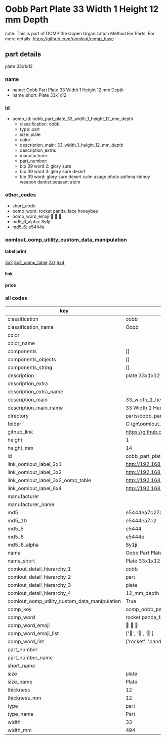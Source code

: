 # Oobb Part Plate 33 Width 1 Height 12 mm Depth  

note: This is part of OOMP the Oopen Organization Method For Parts. For more details: https://github.com/oomlout/oomp_base

##  part details
  



plate 33x1x12



### name
* name: Oobb Part Plate 33 Width 1 Height 12 mm Depth
* name_short: Plate 33x1x12 
### id
* oomp_id: oobb_part_plate_33_width_1_height_12_mm_depth
  * classification: oobb
  * type: part
  * size: plate
  * color: 
  * description_main: 33_width_1_height_12_mm_depth
  * description_extra: 
  * manufacturer: 
  * part_number: 
  * bip 39 word 2: glory sure
  * bip 39 word 3: glory sure desert
  * bip 39 word: glory sure desert calm usage photo asthma kidney weapon dentist peasant atom

### other_codes
* short_code: 
* oomp_word: rocket panda_face honeybee
* oomp_word_emoji :rocket: :panda_face: :honeybee:
* md5_6_alpha: 8y1ji
* md5_6: e5444e






### oomlout_oomp_utility_custom_data_manipulation
#### label print
[3x2](http://192.168.1.245:1112/?label=oomp%208y1ji)
[3x2_oomp_table](http://192.168.1.108:1112/?label=oomp%208y1ji)
[2x1](http://192.168.1.242:1112/?label=oomp%208y1ji)
[6x4](http://192.168.1.55:1112/?label=oomp%208y1ji)    

#### link

                              

#### price







### all codes 
| key | value |  
| --- | --- |  
| classification | oobb |  
| classification_name | Oobb |  
| color |  |  
| color_name |  |  
| components | [] |  
| components_objects | [] |  
| components_string | [] |  
| description | plate 33x1x12 |  
| description_extra |  |  
| description_extra_name |  |  
| description_main | 33_width_1_height_12_mm_depth |  
| description_main_name | 33 Width 1 Height 12 mm Depth |  
| directory | parts/oobb_part_plate_33_width_1_height_12_mm_depth |  
| folder | C:\gh\oomlout_oobb_version_4_generated_parts\things\oobb_part_plate_33_width_1_height_12_mm_depth |  
| github_link | https://github.com/oomlout/oomlout_oomp_part_src/tree/main/parts/oobb_part_plate_33_width_1_height_12_mm_depth |  
| height | 1 |  
| height_mm | 14 |  
| id | oobb_part_plate_33_width_1_height_12_mm_depth |  
| link_oomlout_label_2x1 | http://192.168.1.242:1112/?label=oomp%208y1ji |  
| link_oomlout_label_3x2 | http://192.168.1.245:1112/?label=oomp%208y1ji |  
| link_oomlout_label_3x2_oomp_table | http://192.168.1.108:1112/?label=oomp%208y1ji |  
| link_oomlout_label_6x4 | http://192.168.1.55:1112/?label=oomp%208y1ji |  
| manufacturer |  |  
| manufacturer_name |  |  
| md5 | e5444ea7c27a61c28ef7c2087776831c |  
| md5_10 | e5444ea7c2 |  
| md5_5 | e5444 |  
| md5_6 | e5444e |  
| md5_6_alpha | 8y1ji |  
| name | Oobb Part Plate 33 Width 1 Height 12 mm Depth |  
| name_short | Plate 33x1x12  |  
| oomlout_detail_hierarchy_1 | oobb |  
| oomlout_detail_hierarchy_2 | part |  
| oomlout_detail_hierarchy_3 | plate |  
| oomlout_detail_hierarchy_4 | 12_mm_depth |  
| oomlout_oomp_utility_custom_data_manipulation | True |  
| oomp_key | oomp_oobb_part_plate_33_width_1_height_12_mm_depth |  
| oomp_word | rocket panda_face honeybee |  
| oomp_word_emoji | :rocket: :panda_face: :honeybee: |  
| oomp_word_emoji_list | [':rocket:', ':panda_face:', ':honeybee:'] |  
| oomp_word_list | ['rocket', 'panda_face', 'honeybee'] |  
| part_number |  |  
| part_number_name |  |  
| short_name |  |  
| size | plate |  
| size_name | Plate |  
| thickness | 12 |  
| thickness_mm | 12 |  
| type | part |  
| type_name | Part |  
| width | 33 |  
| width_mm | 494 |  
